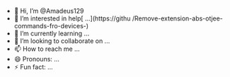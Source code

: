 - 👋 Hi, I’m @Amadeus129
- 👀 I’m interested in help[ ...](https://githu
  /Remove-extension-abs-otjee-commands-fro-devices-)
- 🌱 I’m currently learning ...
- 💞️ I’m looking to collaborate on ...
- 📫 How to reach me ...
- 😄 Pronouns: ...
- ⚡ Fun fact: ...

<!---
Amadeus129/Amadeus129 is a ✨ special ✨ repository because its `README.md` (this file) appears on your GitHub profile.
You can click the Preview link to take a look at your changes.
--->
